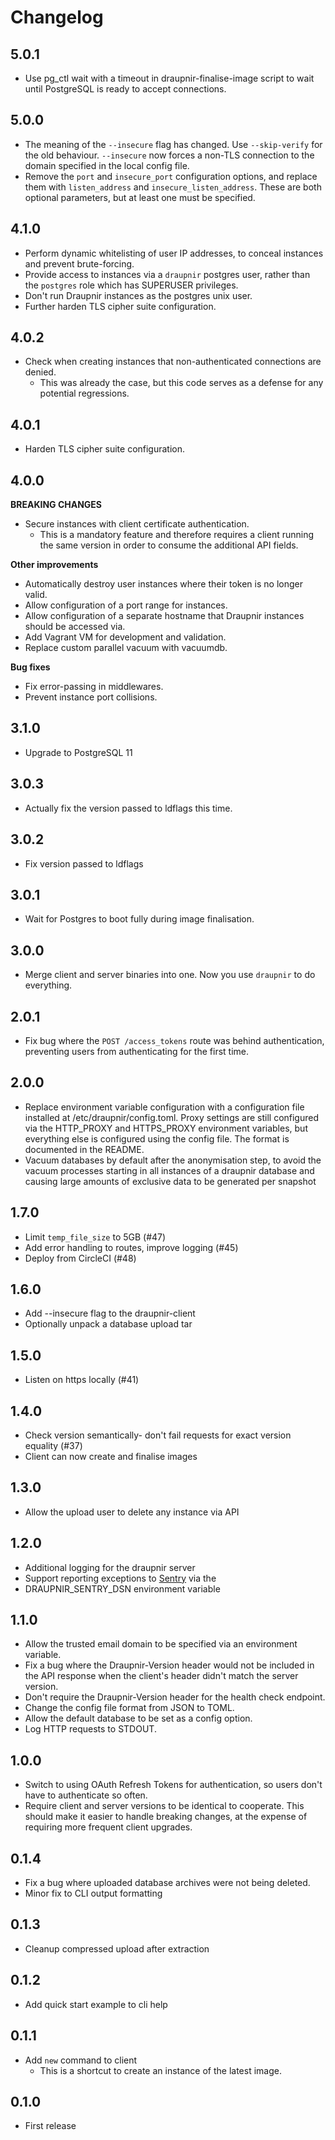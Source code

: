 Changelog
=========

5.0.1
-----
- Use pg_ctl wait with a timeout in draupnir-finalise-image script to wait until
  PostgreSQL is ready to accept connections.

5.0.0
-----

- The meaning of the `--insecure` flag has changed. Use `--skip-verify` for the
  old behaviour. `--insecure` now forces a non-TLS connection to the domain
  specified in the local config file.
- Remove the `port` and `insecure_port` configuration options, and replace them
  with `listen_address` and `insecure_listen_address`. These are both optional
  parameters, but at least one must be specified.

4.1.0
-----

- Perform dynamic whitelisting of user IP addresses, to conceal instances and
  prevent brute-forcing.
- Provide access to instances via a `draupnir` postgres user, rather than the
  `postgres` role which has SUPERUSER privileges.
- Don't run Draupnir instances as the postgres unix user.
- Further harden TLS cipher suite configuration.

4.0.2
-----

- Check when creating instances that non-authenticated connections are denied.
  - This was already the case, but this code serves as a defense for any
  potential regressions.

4.0.1
-----

- Harden TLS cipher suite configuration.

4.0.0
-----

**BREAKING CHANGES**

- Secure instances with client certificate authentication.
  - This is a mandatory feature and therefore requires a client running the same
    version in order to consume the additional API fields.

**Other improvements**

- Automatically destroy user instances where their token is no longer valid.
- Allow configuration of a port range for instances.
- Allow configuration of a separate hostname that Draupnir instances should be
  accessed via.
- Add Vagrant VM for development and validation.
- Replace custom parallel vacuum with vacuumdb.

**Bug fixes**

- Fix error-passing in middlewares.
- Prevent instance port collisions.

3.1.0
-----

- Upgrade to PostgreSQL 11

3.0.3
-----

- Actually fix the version passed to ldflags this time.

3.0.2
-----

- Fix version passed to ldflags

3.0.1
-----

- Wait for Postgres to boot fully during image finalisation.

3.0.0
-----

- Merge client and server binaries into one. Now you use `draupnir` to do everything.

2.0.1
-----

- Fix bug where the `POST /access_tokens` route was behind authentication,
  preventing users from authenticating for the first time.

2.0.0
-----

- Replace environment variable configuration with a configuration file installed
  at /etc/draupnir/config.toml. Proxy settings are still configured via the
  HTTP_PROXY and HTTPS_PROXY environment variables, but everything else is
  configured using the config file. The format is documented in the README.
- Vacuum databases by default after the anonymisation step, to avoid the vacuum
  processes starting in all instances of a draupnir database and causing large
  amounts of exclusive data to be generated per snapshot

1.7.0
-----

- Limit `temp_file_size` to 5GB (#47)
- Add error handling to routes, improve logging (#45)
- Deploy from CircleCI (#48)

1.6.0
-----

- Add --insecure flag to the draupnir-client
- Optionally unpack a database upload tar

1.5.0
-----

- Listen on https locally (#41)

1.4.0
-----

- Check version semantically- don't fail requests for exact version equality (#37)
- Client can now create and finalise images

1.3.0
-----

- Allow the upload user to delete any instance via API

1.2.0
-----

- Additional logging for the draupnir server
- Support reporting exceptions to [Sentry](https://sentry.io) via the
- DRAUPNIR_SENTRY_DSN environment variable

1.1.0
-----

- Allow the trusted email domain to be specified via an environment variable.
- Fix a bug where the Draupnir-Version header would not be included in the API
  response when the client's header didn't match the server version.
- Don't require the Draupnir-Version header for the health check endpoint.
- Change the config file format from JSON to TOML.
- Allow the default database to be set as a config option.
- Log HTTP requests to STDOUT.

1.0.0
-----

- Switch to using OAuth Refresh Tokens for authentication, so users don't have
  to authenticate so often.
- Require client and server versions to be identical to cooperate. This should
  make it easier to handle breaking changes, at the expense of requiring more
  frequent client upgrades.

0.1.4
-----

- Fix a bug where uploaded database archives were not being deleted.
- Minor fix to CLI output formatting

0.1.3
-----

- Cleanup compressed upload after extraction

0.1.2
-----

- Add quick start example to cli help

0.1.1
-----

- Add `new` command to client
  - This is a shortcut to create an instance of the latest image.

0.1.0
-----

- First release
